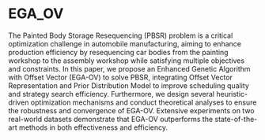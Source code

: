# EGA_OV
The Painted Body Storage Resequencing (PBSR) problem is a critical optimization challenge in automobile manufacturing, aiming to enhance production efficiency by resequencing car bodies from the painting workshop to the assembly workshop while satisfying multiple objectives and constraints. In this paper, we propose an Enhanced Genetic Algorithm with Offset Vector (EGA-OV) to solve PBSR, integrating Offset Vector Representation and Prior Distribution Model to improve scheduling quality and strategy search efficiency. Furthermore, we design several heuristic-driven optimization mechanisms and conduct theoretical analyses to ensure the robustness and convergence of EGA-OV. Extensive experiments on two real-world datasets demonstrate that EGA-OV outperforms the state-of-the-art methods in both effectiveness and efficiency.
